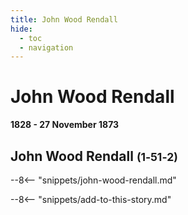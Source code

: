 ```yaml
---
title: John Wood Rendall
hide:
  - toc
  - navigation 
---
```


# John Wood Rendall

**1828 - 27 November 1873** 

## John Wood Rendall <small>(1‑51‑2)</small>

--8<-- "snippets/john-wood-rendall.md"

--8<-- "snippets/add-to-this-story.md"